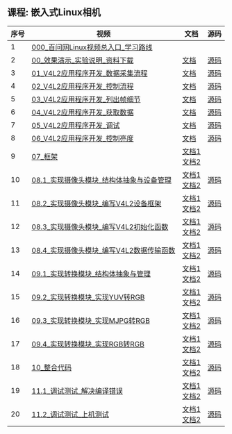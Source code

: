 ## 课程: 嵌入式Linux相机
| 序号 | 视频 | 文档 | 源码 |
| ---- | ---- | ---- | ---- |
| 1 | [000_百问网Linux视频总入口_学习路线](https://www.bilibili.com/video/BV11N411b7J6/?p=1) |  |  |
| 2 | [00_效果演示_实验说明_资料下载](https://www.bilibili.com/video/BV11N411b7J6/?p=2) | [文档](https://gitee.com/weidongshan/doc_and_source_for_projects/tree/master/02_Linux项目/02_毕业设计级别项目/05_嵌入式Linux相机/实验说明.md) | [源码](https://gitee.com/weidongshan/doc_and_source_for_projects/tree/master/02_Linux项目/02_毕业设计级别项目/05_嵌入式Linux相机/02_嵌入式Linux相机/源码/6th_ok/video2lcd) |
| 3 | [01_V4L2应用程序开发_数据采集流程](https://www.bilibili.com/video/BV11N411b7J6/?p=3) | [文档](https://gitee.com/weidongshan/doc_and_source_for_projects/tree/master/02_Linux项目/02_毕业设计级别项目/05_嵌入式Linux相机/01_V4L2摄像头APP开发基础/文档) | [源码](https://gitee.com/weidongshan/doc_and_source_for_projects/tree/master/02_Linux项目/02_毕业设计级别项目/05_嵌入式Linux相机/01_V4L2摄像头APP开发基础/源码/02_video2lcd) |
| 4 | [02_V4L2应用程序开发_控制流程](https://www.bilibili.com/video/BV11N411b7J6/?p=4) | [文档](https://gitee.com/weidongshan/doc_and_source_for_projects/tree/master/02_Linux项目/02_毕业设计级别项目/05_嵌入式Linux相机/01_V4L2摄像头APP开发基础/文档) | [源码](https://gitee.com/weidongshan/doc_and_source_for_projects/tree/master/02_Linux项目/02_毕业设计级别项目/05_嵌入式Linux相机/01_V4L2摄像头APP开发基础/源码/02_video2lcd) |
| 5 | [03_V4L2应用程序开发_列出帧细节](https://www.bilibili.com/video/BV11N411b7J6/?p=5) | [文档](https://gitee.com/weidongshan/doc_and_source_for_projects/tree/master/02_Linux项目/02_毕业设计级别项目/05_嵌入式Linux相机/01_V4L2摄像头APP开发基础/文档) | [源码](https://gitee.com/weidongshan/doc_and_source_for_projects/tree/master/02_Linux项目/02_毕业设计级别项目/05_嵌入式Linux相机/01_V4L2摄像头APP开发基础/源码/03_video_params) |
| 6 | [04_V4L2应用程序开发_获取数据](https://www.bilibili.com/video/BV11N411b7J6/?p=6) | [文档](https://gitee.com/weidongshan/doc_and_source_for_projects/tree/master/02_Linux项目/02_毕业设计级别项目/05_嵌入式Linux相机/01_V4L2摄像头APP开发基础/文档) | [源码](https://gitee.com/weidongshan/doc_and_source_for_projects/tree/master/02_Linux项目/02_毕业设计级别项目/05_嵌入式Linux相机/01_V4L2摄像头APP开发基础/源码/04_video_get_data) |
| 7 | [05_V4L2应用程序开发_调试](https://www.bilibili.com/video/BV11N411b7J6/?p=7) | [文档](https://gitee.com/weidongshan/doc_and_source_for_projects/tree/master/02_Linux项目/02_毕业设计级别项目/05_嵌入式Linux相机/01_V4L2摄像头APP开发基础/文档) | [源码](https://gitee.com/weidongshan/doc_and_source_for_projects/tree/master/02_Linux项目/02_毕业设计级别项目/05_嵌入式Linux相机/01_V4L2摄像头APP开发基础/源码/04_video_get_data) |
| 8 | [06_V4L2应用程序开发_控制亮度](https://www.bilibili.com/video/BV11N411b7J6/?p=8) | [文档](https://gitee.com/weidongshan/doc_and_source_for_projects/tree/master/02_Linux项目/02_毕业设计级别项目/05_嵌入式Linux相机/01_V4L2摄像头APP开发基础/文档) | [源码](https://gitee.com/weidongshan/doc_and_source_for_projects/tree/master/02_Linux项目/02_毕业设计级别项目/05_嵌入式Linux相机/01_V4L2摄像头APP开发基础/源码/05_video_brightness) |
| 9 | [07_框架](https://www.bilibili.com/video/BV11N411b7J6/?p=9) | [文档1](https://gitee.com/weidongshan/doc_and_source_for_projects/tree/master/02_Linux项目/02_毕业设计级别项目/05_嵌入式Linux相机/02_嵌入式Linux相机/doc)<br />[文档2](https://gitee.com/weidongshan/doc_and_source_for_projects/tree/master/02_Linux项目/02_毕业设计级别项目/05_嵌入式Linux相机/02_嵌入式Linux相机/pic) |  |
| 10 | [08.1_实现摄像头模块_结构体抽象与设备管理](https://www.bilibili.com/video/BV11N411b7J6/?p=10) | [文档1](https://gitee.com/weidongshan/doc_and_source_for_projects/tree/master/02_Linux项目/02_毕业设计级别项目/05_嵌入式Linux相机/02_嵌入式Linux相机/doc)<br />[文档2](https://gitee.com/weidongshan/doc_and_source_for_projects/tree/master/02_Linux项目/02_毕业设计级别项目/05_嵌入式Linux相机/02_嵌入式Linux相机/pic) | [源码](https://gitee.com/weidongshan/doc_and_source_for_projects/tree/master/02_Linux项目/02_毕业设计级别项目/05_嵌入式Linux相机/02_嵌入式Linux相机/源码/1th) |
| 11 | [08.2_实现摄像头模块_编写V4L2设备框架](https://www.bilibili.com/video/BV11N411b7J6/?p=11) | [文档1](https://gitee.com/weidongshan/doc_and_source_for_projects/tree/master/02_Linux项目/02_毕业设计级别项目/05_嵌入式Linux相机/02_嵌入式Linux相机/doc)<br />[文档2](https://gitee.com/weidongshan/doc_and_source_for_projects/tree/master/02_Linux项目/02_毕业设计级别项目/05_嵌入式Linux相机/02_嵌入式Linux相机/pic) | [源码](https://gitee.com/weidongshan/doc_and_source_for_projects/tree/master/02_Linux项目/02_毕业设计级别项目/05_嵌入式Linux相机/02_嵌入式Linux相机/源码/2th) |
| 12 | [08.3_实现摄像头模块_编写V4L2初始化函数](https://www.bilibili.com/video/BV11N411b7J6/?p=12) | [文档1](https://gitee.com/weidongshan/doc_and_source_for_projects/tree/master/02_Linux项目/02_毕业设计级别项目/05_嵌入式Linux相机/02_嵌入式Linux相机/doc)<br />[文档2](https://gitee.com/weidongshan/doc_and_source_for_projects/tree/master/02_Linux项目/02_毕业设计级别项目/05_嵌入式Linux相机/02_嵌入式Linux相机/pic) | [源码](https://gitee.com/weidongshan/doc_and_source_for_projects/tree/master/02_Linux项目/02_毕业设计级别项目/05_嵌入式Linux相机/02_嵌入式Linux相机/源码/2th) |
| 13 | [08.4_实现摄像头模块_编写V4L2数据传输函数](https://www.bilibili.com/video/BV11N411b7J6/?p=13) | [文档1](https://gitee.com/weidongshan/doc_and_source_for_projects/tree/master/02_Linux项目/02_毕业设计级别项目/05_嵌入式Linux相机/02_嵌入式Linux相机/doc)<br />[文档2](https://gitee.com/weidongshan/doc_and_source_for_projects/tree/master/02_Linux项目/02_毕业设计级别项目/05_嵌入式Linux相机/02_嵌入式Linux相机/pic) | [源码](https://gitee.com/weidongshan/doc_and_source_for_projects/tree/master/02_Linux项目/02_毕业设计级别项目/05_嵌入式Linux相机/02_嵌入式Linux相机/源码/2th) |
| 14 | [09.1_实现转换模块_结构体抽象与管理](https://www.bilibili.com/video/BV11N411b7J6/?p=14) | [文档1](https://gitee.com/weidongshan/doc_and_source_for_projects/tree/master/02_Linux项目/02_毕业设计级别项目/05_嵌入式Linux相机/02_嵌入式Linux相机/doc)<br />[文档2](https://gitee.com/weidongshan/doc_and_source_for_projects/tree/master/02_Linux项目/02_毕业设计级别项目/05_嵌入式Linux相机/02_嵌入式Linux相机/pic) | [源码](https://gitee.com/weidongshan/doc_and_source_for_projects/tree/master/02_Linux项目/02_毕业设计级别项目/05_嵌入式Linux相机/02_嵌入式Linux相机/源码/3th) |
| 15 | [09.2_实现转换模块_实现YUV转RGB](https://www.bilibili.com/video/BV11N411b7J6/?p=15) | [文档1](https://gitee.com/weidongshan/doc_and_source_for_projects/tree/master/02_Linux项目/02_毕业设计级别项目/05_嵌入式Linux相机/02_嵌入式Linux相机/doc)<br />[文档2](https://gitee.com/weidongshan/doc_and_source_for_projects/tree/master/02_Linux项目/02_毕业设计级别项目/05_嵌入式Linux相机/02_嵌入式Linux相机/pic) | [源码](https://gitee.com/weidongshan/doc_and_source_for_projects/tree/master/02_Linux项目/02_毕业设计级别项目/05_嵌入式Linux相机/02_嵌入式Linux相机/源码/3th) |
| 16 | [09.3_实现转换模块_实现MJPG转RGB](https://www.bilibili.com/video/BV11N411b7J6/?p=16) | [文档1](https://gitee.com/weidongshan/doc_and_source_for_projects/tree/master/02_Linux项目/02_毕业设计级别项目/05_嵌入式Linux相机/02_嵌入式Linux相机/doc)<br />[文档2](https://gitee.com/weidongshan/doc_and_source_for_projects/tree/master/02_Linux项目/02_毕业设计级别项目/05_嵌入式Linux相机/02_嵌入式Linux相机/pic) | [源码](https://gitee.com/weidongshan/doc_and_source_for_projects/tree/master/02_Linux项目/02_毕业设计级别项目/05_嵌入式Linux相机/02_嵌入式Linux相机/源码/3th) |
| 17 | [09.4_实现转换模块_实现RGB转RGB](https://www.bilibili.com/video/BV11N411b7J6/?p=17) | [文档1](https://gitee.com/weidongshan/doc_and_source_for_projects/tree/master/02_Linux项目/02_毕业设计级别项目/05_嵌入式Linux相机/02_嵌入式Linux相机/doc)<br />[文档2](https://gitee.com/weidongshan/doc_and_source_for_projects/tree/master/02_Linux项目/02_毕业设计级别项目/05_嵌入式Linux相机/02_嵌入式Linux相机/pic) | [源码](https://gitee.com/weidongshan/doc_and_source_for_projects/tree/master/02_Linux项目/02_毕业设计级别项目/05_嵌入式Linux相机/02_嵌入式Linux相机/源码/3th) |
| 18 | [10_整合代码](https://www.bilibili.com/video/BV11N411b7J6/?p=18) | [文档1](https://gitee.com/weidongshan/doc_and_source_for_projects/tree/master/02_Linux项目/02_毕业设计级别项目/05_嵌入式Linux相机/02_嵌入式Linux相机/doc)<br />[文档2](https://gitee.com/weidongshan/doc_and_source_for_projects/tree/master/02_Linux项目/02_毕业设计级别项目/05_嵌入式Linux相机/02_嵌入式Linux相机/pic) | [源码](https://gitee.com/weidongshan/doc_and_source_for_projects/tree/master/02_Linux项目/02_毕业设计级别项目/05_嵌入式Linux相机/02_嵌入式Linux相机/源码/4th) |
| 19 | [11.1_调试测试_解决编译错误](https://www.bilibili.com/video/BV11N411b7J6/?p=19) | [文档1](https://gitee.com/weidongshan/doc_and_source_for_projects/tree/master/02_Linux项目/02_毕业设计级别项目/05_嵌入式Linux相机/02_嵌入式Linux相机/doc)<br />[文档2](https://gitee.com/weidongshan/doc_and_source_for_projects/tree/master/02_Linux项目/02_毕业设计级别项目/05_嵌入式Linux相机/02_嵌入式Linux相机/pic) | [源码](https://gitee.com/weidongshan/doc_and_source_for_projects/tree/master/02_Linux项目/02_毕业设计级别项目/05_嵌入式Linux相机/02_嵌入式Linux相机/源码/5th) |
| 20 | [11.2_调试测试_上机测试](https://www.bilibili.com/video/BV11N411b7J6/?p=20) | [文档1](https://gitee.com/weidongshan/doc_and_source_for_projects/tree/master/02_Linux项目/02_毕业设计级别项目/05_嵌入式Linux相机/02_嵌入式Linux相机/doc)<br />[文档2](https://gitee.com/weidongshan/doc_and_source_for_projects/tree/master/02_Linux项目/02_毕业设计级别项目/05_嵌入式Linux相机/02_嵌入式Linux相机/pic) | [源码](https://gitee.com/weidongshan/doc_and_source_for_projects/tree/master/02_Linux项目/02_毕业设计级别项目/05_嵌入式Linux相机/02_嵌入式Linux相机/源码/6th_ok) |
